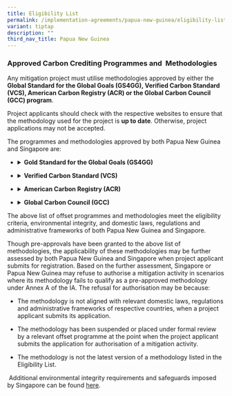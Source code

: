 ```yaml
---
title: Eligibility List
permalink: /implementation-agreements/papua-new-guinea/eligibility-list/
variant: tiptap
description: ""
third_nav_title: Papua New Guinea
---
```

<h3>Approved Carbon Crediting Programmes and&nbsp; Methodologies<em>&nbsp;</em></h3>
<p>Any mitigation project must utilise methodologies approved by either the <strong>Global Standard for the Global Goals (GS4GG), Verified Carbon Standard (VCS), American Carbon Registry (ACR) or the Global Carbon Council (GCC) program</strong>.</p>
<p></p>
<p>Project applicants should check with the respective websites to ensure
that the methodology used for the project is <strong>up to date</strong>.
Otherwise, project applications may not be accepted.</p>
<p></p>
<p>The programmes and methodologies approved by both Papua New Guinea and
Singapore are:</p>
<ul data-tight="true" class="tight">
<li>
<p></p>
<div data-type="detailGroup" class="isomer-accordion-group isomer-accordion isomer-accordion-white">
<details class="isomer-details">
<summary><strong>Gold Standard for the Global Goals (GS4GG)</strong>
</summary>
<div data-type="detailsContent" class="isomer-details-content">
<p>All methodologies published before 31 March 2023 except:</p>
<ul data-tight="true" class="tight">
<li>
<p>those under the “Land Use and Forestry &amp; Agriculture” category of
GS4GG;</p>
</li>
<li>
<p>Methodology For Animal Waste Management and Biogas Application&nbsp;V1.1;</p>
</li>
<li>
<p>Methodology For Collection of Macroalgae to Avoid Emissions From Decomposition&nbsp;V1.0;</p>
</li>
<li>
<p>Carbon Sequestration Through Accelerated Carbonation of Concrete Aggregate&nbsp;V1.0;
and</p>
</li>
<li>
<p>Two And Three Wheeled Personal Transportation&nbsp;V1.0.</p>
</li>
</ul>
</div>
</details>
</div>
</li>
<li>
<p></p>
<div data-type="detailGroup" class="isomer-accordion-group isomer-accordion isomer-accordion-white">
<details class="isomer-details">
<summary><strong>Verified Carbon Standard (VCS)</strong>
</summary>
<div data-type="detailsContent" class="isomer-details-content">
<p>All methodologies published before 31 March 2023 except VM0044 and those
that are under the “Sectoral Scope 14” category of VCS and are <u>not</u> indicated
below:</p>
<ul data-tight="true" class="tight">
<li>
<p>Scenario 2a and 3 of VCS Jurisdictional and Nested REDD+ (JNR) framework</p>
</li>
<li>
<p>VM0012</p>
</li>
<li>
<p>VM0022</p>
</li>
<li>
<p>VM0026 (and VMD0040)</p>
</li>
<li>
<p>VM0032</p>
</li>
<li>
<p>VM0033</p>
</li>
<li>
<p>VM0036</p>
</li>
<li>
<p>VM0041</p>
</li>
<li>
<p>VM0042</p>
<p></p>
</li>
</ul>
<p>Where any VCS methodology is used, the project participant will be required
to demonstrate the Sustainable Development contributions or co-benefits
of the relevant mitigation activity by submitting to the Joint Committee
its verification report under the Climate, Community and Biodiversity Standards
(CCB Standards), the Sustainable Development Verified Impact Standard (SD
VISta) or another standard recognised by VCS for such purpose.</p>
</div>
</details>
</div>
</li>
<li>
<p></p>
<div data-type="detailGroup" class="isomer-accordion-group isomer-accordion isomer-accordion-white">
<details class="isomer-details">
<summary><strong>American Carbon Registry (ACR)</strong>
</summary>
<div data-type="detailsContent" class="isomer-details-content">
<p>All methodologies published before 31 March 2023, except those that are
under the “Sectoral Scope 3 (Land Use, Land Use Change and Forestry)” category
of ACR.</p>
</div>
</details>
</div>
</li>
<li>
<p></p>
<div data-type="detailGroup" class="isomer-accordion-group isomer-accordion isomer-accordion-white">
<details class="isomer-details">
<summary><strong>Global Carbon Council (GCC)</strong>
</summary>
<div data-type="detailsContent" class="isomer-details-content">
<p>All methodologies published before 31 March 2023, excluding the following
activities and methodologies:</p>
<ul data-tight="true" class="tight">
<li>
<p>Nuclear energy</p>
</li>
<li>
<p>HFC-23 abatement</p>
</li>
<li>
<p>Reducing Emissions from Deforestation and Degradation (REDD)</p>
</li>
<li>
<p>Afforestation &amp; Reforestation (A&amp;R)</p>
</li>
<li>
<p>Carbon Capture &amp; Storage (CCS)</p>
</li>
<li>
<p>activities in the GCC’s “Regional Positive List”</p>
</li>
<li>
<p>GCCM004</p>
</li>
<li>
<p>GCCM005</p>
</li>
</ul>
</div>
</details>
</div>
</li>
</ul>
<p></p>
<p></p>
<p>The above list of offset programmes and methodologies meet the eligibility
criteria, environmental integrity, and domestic laws, regulations and administrative
frameworks of both Papua New Guinea and Singapore.
<br>
</p>
<p>Though pre-approvals have been granted to the above list of methodologies,
the applicability of these methodologies may be further assessed by both
Papua New Guinea and Singapore when project applicant submits for registration.
Based on the further assessment, Singapore or Papua New Guinea may refuse
to authorise a mitigation activity in scenarios where its methodology fails
to qualify as a pre-approved methodology under Annex A of the IA. The refusal
for authorisation may be because:</p>
<ul data-tight="true" class="tight">
<li>
<p>The methodology is not aligned with relevant domestic laws, regulations
and administrative frameworks of respective countries, when a project applicant
submits its application.</p>
</li>
<li>
<p>The methodology has been suspended or placed under formal review by a
relevant offset programme at the point when the project applicant submits
the application for authorisation of a mitigation activity.</p>
</li>
<li>
<p>The methodology is not the latest version of a methodology listed in the
Eligibility List.</p>
</li>
</ul>
<p>&nbsp;Additional environmental integrity requirements and safeguards imposed
by Singapore&nbsp;can be found <a href="https://carbonmarkets-cooperation.gov.sg/environmental-integrity/overall-eligibility-list/" rel="noopener noreferrer nofollow" target="_blank">here</a>.</p>